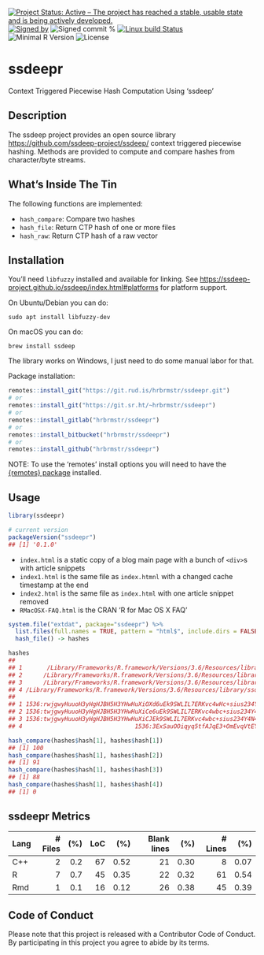 
[![Project Status: Active – The project has reached a stable, usable
state and is being actively
developed.](https://www.repostatus.org/badges/latest/active.svg)](https://www.repostatus.org/#active)
[![Signed
by](https://img.shields.io/badge/Keybase-Verified-brightgreen.svg)](https://keybase.io/hrbrmstr)
![Signed commit
%](https://img.shields.io/badge/Signed_Commits-100%25-lightgrey.svg)
[![Linux build
Status](https://travis-ci.org/hrbrmstr/ssdeepr.svg?branch=master)](https://travis-ci.org/hrbrmstr/ssdeepr)  
![Minimal R
Version](https://img.shields.io/badge/R%3E%3D-3.2.0-blue.svg)
![License](https://img.shields.io/badge/License-AGPL-blue.svg)

# ssdeepr

Context Triggered Piecewise Hash Computation Using ‘ssdeep’

## Description

The ssdeep project provides an open source library
<https://github.com/ssdeep-project/ssdeep/> context triggered piecewise
hashing. Methods are provided to compute and compare hashes from
character/byte streams.

## What’s Inside The Tin

The following functions are implemented:

  - `hash_compare`: Compare two hashes
  - `hash_file`: Return CTP hash of one or more files
  - `hash_raw`: Return CTP hash of a raw vector

## Installation

You’ll need `libfuzzy` installed and available for linking. See
<https://ssdeep-project.github.io/ssdeep/index.html#platforms> for
platform support.

On Ubuntu/Debian you can do:

``` shell
sudo apt install libfuzzy-dev
```

On macOS you can do:

``` shell
brew install ssdeep
```

The library works on Windows, I just need to do some manual labor for
that.

Package installation:

``` r
remotes::install_git("https://git.rud.is/hrbrmstr/ssdeepr.git")
# or
remotes::install_git("https://git.sr.ht/~hrbrmstr/ssdeepr")
# or
remotes::install_gitlab("hrbrmstr/ssdeepr")
# or
remotes::install_bitbucket("hrbrmstr/ssdeepr")
# or
remotes::install_github("hrbrmstr/ssdeepr")
```

NOTE: To use the ‘remotes’ install options you will need to have the
[{remotes} package](https://github.com/r-lib/remotes) installed.

## Usage

``` r
library(ssdeepr)

# current version
packageVersion("ssdeepr")
## [1] '0.1.0'
```

  - `index.html` is a static copy of a blog main page with a bunch of
    `<div>`s with article snippets
  - `index1.html` is the same file as `index.htmnl` with a changed cache
    timestamp at the end
  - `index2.html` is the same file as `index.html` with one article
    snippet removed
  - `RMacOSX-FAQ.html` is the CRAN ‘R for Mac OS X FAQ’

<!-- end list -->

``` r
system.file("extdat", package="ssdeepr") %>% 
  list.files(full.names = TRUE, pattern = "html$", include.dirs = FALSE) %>% 
  hash_file() -> hashes

hashes
##                                                                                             path
## 1       /Library/Frameworks/R.framework/Versions/3.6/Resources/library/ssdeepr/extdat/index.html
## 2      /Library/Frameworks/R.framework/Versions/3.6/Resources/library/ssdeepr/extdat/index1.html
## 3      /Library/Frameworks/R.framework/Versions/3.6/Resources/library/ssdeepr/extdat/index2.html
## 4 /Library/Frameworks/R.framework/Versions/3.6/Resources/library/ssdeepr/extdat/RMacOSX-FAQ.html
##                                                                                                     hash
## 1 1536:rwjgwyHuuoH3yHgHJBH5H3YHwHuXiOXd6uEk9SWLIL7ERKvc4wHc+sius234Y4NY:rZvb7HHc+sius234Y4N4pqwrCihwnUui
## 2 1536:twjgwyHuuoH3yHgHJBH5H3YHwHuXiCe6uEk9SWLIL7ERKvc4wbc+sius234Y4N4j:tZvbPobc+sius234Y4N4pqwrCihwnUua
## 3 1536:twjgwyHuuoH3yHgHJBH5H3YHwHuXiCJEk9SWLIL7ERKvc4wbc+sius234Y4N4pqs:tZvbPHbc+sius234Y4N4pqwrCihwnUum
## 4                                1536:3ExSauOOiqyq5tfAJqE3+OmEvqVtEYsSWiWB/H5ZJ:0x9fqyqtfAJqEu8vOWYsLd5r

hash_compare(hashes$hash[1], hashes$hash[1])
## [1] 100
hash_compare(hashes$hash[1], hashes$hash[2])
## [1] 91
hash_compare(hashes$hash[1], hashes$hash[3])
## [1] 88
hash_compare(hashes$hash[1], hashes$hash[4])
## [1] 0
```

## ssdeepr Metrics

| Lang | \# Files | (%) | LoC |  (%) | Blank lines |  (%) | \# Lines |  (%) |
| :--- | -------: | --: | --: | ---: | ----------: | ---: | -------: | ---: |
| C++  |        2 | 0.2 |  67 | 0.52 |          21 | 0.30 |        8 | 0.07 |
| R    |        7 | 0.7 |  45 | 0.35 |          22 | 0.32 |       61 | 0.54 |
| Rmd  |        1 | 0.1 |  16 | 0.12 |          26 | 0.38 |       45 | 0.39 |

## Code of Conduct

Please note that this project is released with a Contributor Code of
Conduct. By participating in this project you agree to abide by its
terms.
